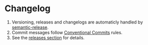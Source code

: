 # Changelog

1. Versioning, releases and changelogs are automaticly handled by
   [semantic-release][semantic-release-repo].
1. Commit messages follow [Conventional Commits][cc-website] rules.
1. See the [releases section][pgk-release-page] for details.

[semantic-release-repo]: https://github.com/semantic-release/semantic-release
[cc-website]: https://www.conventionalcommits.org
[pgk-release-page]: https://github.com/andreidmt/releases
